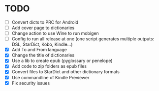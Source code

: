 # TODO
- [ ] Convert dicts to PRC for Android
- [ ] Add cover page to dictionaries
- [ ] Change action to use Wine to run mobigen
- [ ] Config to run all release at one (one script generates multiple outputs: DSL, StarDict, Kobo, Kindle...)
- [X] Add To and From language
- [X] Change the title of dictionaries
- [x] Use a lib to create epub (pyglossary or penelope)
- [x] Add code to zip folders as epub files
- [X] Convert files to StarDict and other dictionary formats
- [X] Use commandline of Kindle Previewer
- [X] Fix security issues
